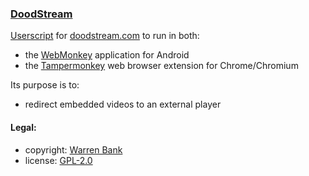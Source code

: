 ### [DoodStream](https://github.com/warren-bank/crx-DoodStream/tree/webmonkey-userscript/es5)

[Userscript](https://github.com/warren-bank/crx-DoodStream/raw/webmonkey-userscript/es5/webmonkey-userscript/DoodStream.user.js) for [doodstream.com](https://doodstream.com/) to run in both:
* the [WebMonkey](https://github.com/warren-bank/Android-WebMonkey) application for Android
* the [Tampermonkey](https://chrome.google.com/webstore/detail/tampermonkey/dhdgffkkebhmkfjojejmpbldmpobfkfo) web browser extension for Chrome/Chromium

Its purpose is to:
* redirect embedded videos to an external player

#### Legal:

* copyright: [Warren Bank](https://github.com/warren-bank)
* license: [GPL-2.0](https://www.gnu.org/licenses/old-licenses/gpl-2.0.txt)
